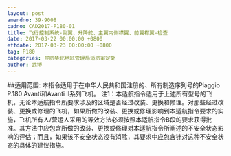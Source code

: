 ```yaml
---
layout: post
amendno: 39-9008
cadno: CAD2017-P180-01
title: 飞行控制系统-副翼、升降舵、主翼内侧襟翼、前翼襟翼-检查
date: 2017-03-22 00:00:00 +0800
effdate: 2017-03-23 00:00:00 +0800
tag: P180
categories: 民航华北地区管理局适航审定处
author: 武博
---
```


##适用范围:
本指令适用于在中华人民共和国注册的、所有制造序列号的Piaggio P.180 Avanti和Avanti II系列飞机。
注1：本适航指令适用于上述所有型号的飞机，无论本适航指令所要求涉及的区域是否经过改装、更换和修理。对那些经过改装、更换或修理的飞机，如果所做的改装、更换或修理影响到本适航指令要求的实施，飞机所有人/营运人采用的等效方法必须按照本适航指令B段的要求获得批准。其方法中应包含所做的改装、更换或修理对本适航指令所阐述的不安全状态影响的评估；而且，如果该不安全状态没有消除，其要求中应包含针对这种不安全状态的具体的建议措施。

